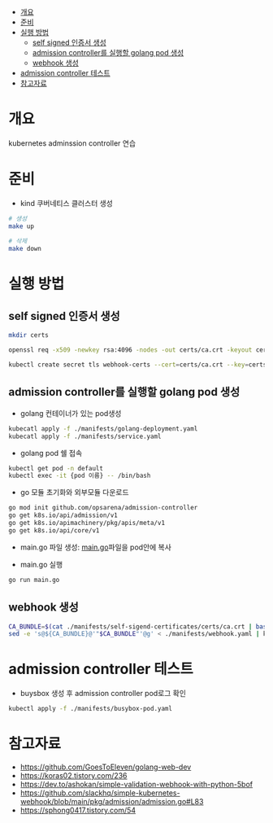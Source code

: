 <!-- TOC -->

- [개요](#개요)
- [준비](#준비)
- [실행 방법](#실행-방법)
  - [self signed 인증서 생성](#self-signed-인증서-생성)
  - [admission controller를 실행할 golang pod 생성](#admission-controller를-실행할-golang-pod-생성)
  - [webhook 생성](#webhook-생성)
- [admission controller 테스트](#admission-controller-테스트)
- [참고자료](#참고자료)

<!-- /TOC -->
# 개요
kubernetes adminssion controller 연습

# 준비
* kind 쿠버네티스 클러스터 생성

```sh
# 생성
make up

# 삭제
make down
```

# 실행 방법

## self signed 인증서 생성

```sh
mkdir certs

openssl req -x509 -newkey rsa:4096 -nodes -out certs/ca.crt -keyout certs/ca.key -days 365 -config ./cert.cnf -extensions req_ext

kubectl create secret tls webhook-certs --cert=certs/ca.crt --key=certs/ca.key --namespace=default
```

## admission controller를 실행할 golang pod 생성

* golang 컨테이너가 있는 pod생성

```sh
kubecatl apply -f ./manifests/golang-deployment.yaml
kubecatl apply -f ./manifests/service.yaml
```

* golang pod 쉘 접속

```sh
kubectl get pod -n default
kubectl exec -it {pod 이름} -- /bin/bash
```

* go 모듈 초기화와 외부모듈 다운로드

```sh
go mod init github.com/opsarena/admission-controller
go get k8s.io/api/admission/v1
go get k8s.io/apimachinery/pkg/apis/meta/v1
go get k8s.io/api/core/v1
```

* main.go 파일 생성: [main.go](./src/main.go)파일을 pod안에 복사

* main.go 실행

```sh
go run main.go
```

## webhook 생성

```sh
CA_BUNDLE=$(cat ./manifests/self-sigend-certificates/certs/ca.crt | base64 | tr -d '\n')
sed -e 's@${CA_BUNDLE}@'"$CA_BUNDLE"'@g' < ./manifests/webhook.yaml | kubectl apply -f -
```

# admission controller 테스트

* buysbox 생성 후 admission controller pod로그 확인

```sh
kubectl apply -f ./manifests/busybox-pod.yaml
```

# 참고자료
* https://github.com/GoesToEleven/golang-web-dev
* https://koras02.tistory.com/236
* https://dev.to/ashokan/simple-validation-webhook-with-python-5bof
* https://github.com/slackhq/simple-kubernetes-webhook/blob/main/pkg/admission/admission.go#L83
* https://sphong0417.tistory.com/54
